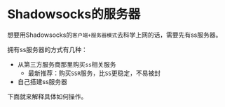 # Shadowsocks的服务器

想要用Shadowsocks的`客户端+服务器模式`去科学上网的话，需要先有ss服务器。

拥有ss服务器的方式有几种：

* 从第三方服务商那里购买`ss`相关服务
  * 最新推荐：购买`SSR`服务，比`SS`更稳定，不易被封
* 自己搭建ss服务器

下面就来解释具体如何操作。
